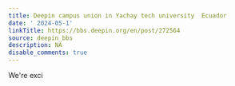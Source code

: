 ```yaml
---
title: Deepin campus union in Yachay tech university  Ecuador
date: ' 2024-05-1'
linkTitle: https://bbs.deepin.org/en/post/272564
source: deepin_bbs
description: NA
disable_comments: true
---
```

We're exci
